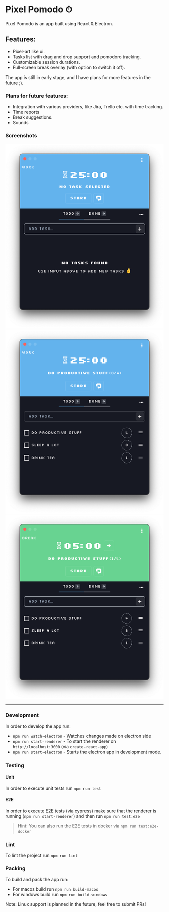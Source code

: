 # Pixel Pomodo ⏱

Pixel Pomodo is an app built using React & Electron.

## Features:

* Pixel-art like ui.
* Tasks list with drag and drop support and pomodoro tracking.
* Customizable session durations.
* Full-screen break overlay (with option to switch it off).

The app is still in early stage, and I have plans for more features in the future ;).

### Plans for future features:

* Integration with various providers, like Jira, Trello etc. with time tracking.
* Time reports
* Break suggestions.
* Sounds


### Screenshots

![](readmeAssets/1.png)
![](readmeAssets/2.png)
![](readmeAssets/3.png)

<hr>

### Development

In order to develop the app run:

* `npm run watch-electron` - Watches changes made on electron side
* `npm run start-renderer` - To start the renderer on `http://localhost:3000` (via `create-react-app`)
* `npm run start-electron` - Starts the electron app in development mode.

### Testing

#### Unit

In order to execute unit tests run `npm run test`

#### E2E

In order to execute E2E tests (via cypress) make sure that the renderer is running (`npm run start-renderer`) and then run `npm run test:e2e`

> Hint: You can also run the E2E tests in docker via `npm run test:e2e-docker` 


### Lint

To lint the project run `npm run lint`

### Packing

To build and pack the app run:

* For macos build run `npm run build-macos`
* For windows build run `npm run build-windows`

Note: Linux support is planned in the future, feel free to submit PRs!



